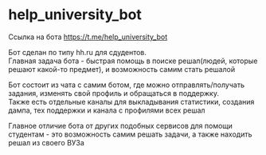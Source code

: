 # help_university_bot
Ссылка на бота https://t.me/help_university_bot

Бот сделан по типу hh.ru для сдудентов. \
Главная задача бота - быстрая помощь в поиске решал(людей, которые решают какой-то предмет), и возможность самим стать решалой

Бот состоит из чата с самим ботом, где можно отправлять/получать задания, изменять свой профиль и обращаться в поддержку. \
Также есть отдельные каналы для выкладывания статистики, создания дампа, тех поддержки и канала с профилями всех решал

Главное отличие бота от других подобных сервисов для помощи студентам - это возможность самим решать задачи, а также находить решал из своего ВУЗа
